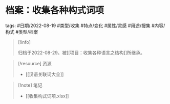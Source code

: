 # 档案：收集各种构式词项


tags: #日期/2022-08-19 #类型/收集 #特点/变化 #属性/灵感 #用途/搜集 #内容/构式 #类型/档案 

> [!info]
>
> 归档于2022-08-29。被[[项目：收集各种语言之结构]]所继承。





> [!resource] 资源
> - [[汉语关联词大全]]




> [!note] 笔记
>  - [[收集构式词项.xlsx]]







